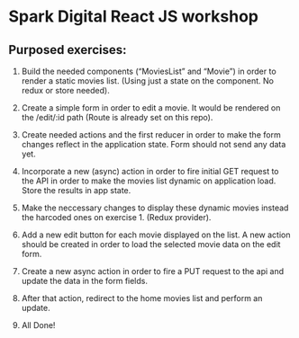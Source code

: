 # Spark Digital React JS workshop

## Purposed exercises:

1) Build the needed components (“MoviesList” and “Movie”) in order to render a static movies list. (Using just a state on the component. No redux or store needed).

2) Create a simple form in order to edit a movie. It would be rendered on the /edit/:id path (Route is already set on this repo).

3) Create needed actions and the first reducer in order to make the form changes reflect in the application state. Form should not send any data yet.

4) Incorporate a new (async) action in order to fire initial GET request to the API in order to make the movies list dynamic on application load. Store the results in app state.

5) Make the neccessary changes to display these dynamic movies instead the harcoded ones on exercise 1. (Redux provider).

6) Add a new edit button for each movie displayed on the list. A new action should be created in order to load the selected movie data on the edit form.

7) Create a new async action in order to fire a PUT request to the api and update the data in the form fields.

8) After that action, redirect to the home movies list and perform an update.

9) All Done!
